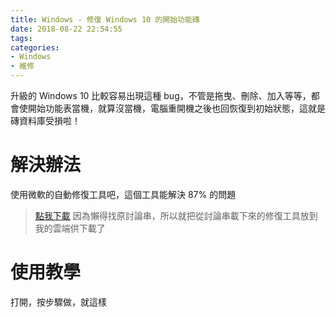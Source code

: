 ```yaml
---
title: Windows - 修復 Windows 10 的開始功能磚
date: 2018-08-22 22:54:55
tags:
categories:
- Windows
- 維修
---
```

升級的 Windows 10 比較容易出現這種 bug，不管是拖曳、刪除、加入等等，都會使開始功能表當機，就算沒當機，電腦重開機之後也回恢復到初始狀態，這就是磚資料庫受損啦！
<!--more-->
# 解決辦法
使用微軟的自動修復工具吧，這個工具能解決 87% 的問題
> [點我下載](https://1drv.ms/u/s!At0xpJmW4uV6hgSNZrQb-YD9Cz_i)
> 因為懶得找原討論串，所以就把從討論串載下來的修復工具放到我的雲端供下載了

# 使用教學
打開，按步驟做，就這樣

